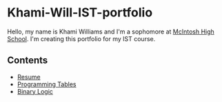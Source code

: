 # Khami-Will-IST-portfolio
Hello, my name is Khami Williams and I'm a sophomore at [McIntosh High School](https://www.fcboe.org/mhs). I'm creating this portfolio for my IST course.

## Contents
- [Resume](RESUME.md)
- [Programming Tables](PROGRAMMING-LANGUAGES-TABLE.md)
- [Binary Logic](Binary-Logic.md)
